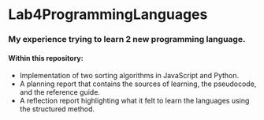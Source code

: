 # Lab4ProgrammingLanguages
### My experience trying to learn 2 new programming language. <br>
#### Within this repository: 
  * Implementation of two sorting algorithms in JavaScript and Python. 
  * A planning report that contains the sources of learning, the pseudocode, <br> and the reference guide. 
  * A reflection report highlighting what it felt to learn the languages using the structured method.
